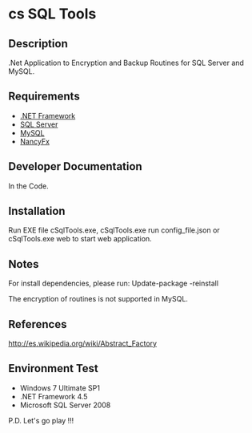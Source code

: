 # cs SQL Tools #

## Description ##
.Net Application to Encryption and Backup Routines for SQL Server and MySQL.

## Requirements ##
* [.NET Framework](http://www.microsoft.com/es-mx/download/details.aspx?id=30653)
* [SQL Server](http://www.microsoft.com/es-es/server-cloud/products/sql-server/)
* [MySQL](http://www.mysql.com/)
* [NancyFx](http://nancyfx.org/)

## Developer Documentation ##
In the Code.

## Installation ##
Run EXE file cSqlTools.exe,  cSqlTools.exe run config_file.json or cSqlTools.exe web to start web application.

## Notes ##
For install dependencies, please run: Update-package -reinstall

The encryption of routines is not supported in MySQL.
  
## References ##
http://es.wikipedia.org/wiki/Abstract_Factory

## Environment Test ##
- Windows 7 Ultimate SP1
- .NET Framework 4.5
- Microsoft SQL Server 2008

P.D. Let's go play !!!




